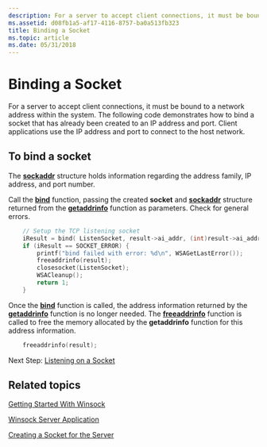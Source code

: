 ```yaml
---
description: For a server to accept client connections, it must be bound to a network address within the system.
ms.assetid: d08fb1a5-af17-4116-8757-ba0a513fb323
title: Binding a Socket
ms.topic: article
ms.date: 05/31/2018
---
```


# Binding a Socket

For a server to accept client connections, it must be bound to a network address within the system. The following code demonstrates how to bind a socket that has already been created to an IP address and port. Client applications use the IP address and port to connect to the host network.

## To bind a socket

The [**sockaddr**](sockaddr-2.md) structure holds information regarding the address family, IP address, and port number.

Call the [**bind**](/windows/desktop/api/winsock/nf-winsock-bind) function, passing the created **socket** and [**sockaddr**](sockaddr-2.md) structure returned from the [**getaddrinfo**](/windows/desktop/api/Ws2tcpip/nf-ws2tcpip-getaddrinfo) function as parameters. Check for general errors.


```C++
    // Setup the TCP listening socket
    iResult = bind( ListenSocket, result->ai_addr, (int)result->ai_addrlen);
    if (iResult == SOCKET_ERROR) {
        printf("bind failed with error: %d\n", WSAGetLastError());
        freeaddrinfo(result);
        closesocket(ListenSocket);
        WSACleanup();
        return 1;
    }
```



Once the [**bind**](/windows/desktop/api/winsock/nf-winsock-bind) function is called, the address information returned by the [**getaddrinfo**](/windows/desktop/api/Ws2tcpip/nf-ws2tcpip-getaddrinfo) function is no longer needed. The [**freeaddrinfo**](/windows/desktop/api/Ws2tcpip/nf-ws2tcpip-freeaddrinfo) function is called to free the memory allocated by the **getaddrinfo** function for this address information.


```C++
    freeaddrinfo(result);

```



Next Step: [Listening on a Socket](listening-on-a-socket.md)

## Related topics

<dl> <dt>

[Getting Started With Winsock](getting-started-with-winsock.md)
</dt> <dt>

[Winsock Server Application](winsock-server-application.md)
</dt> <dt>

[Creating a Socket for the Server](creating-a-socket-for-the-server.md)
</dt> </dl>

 

 




